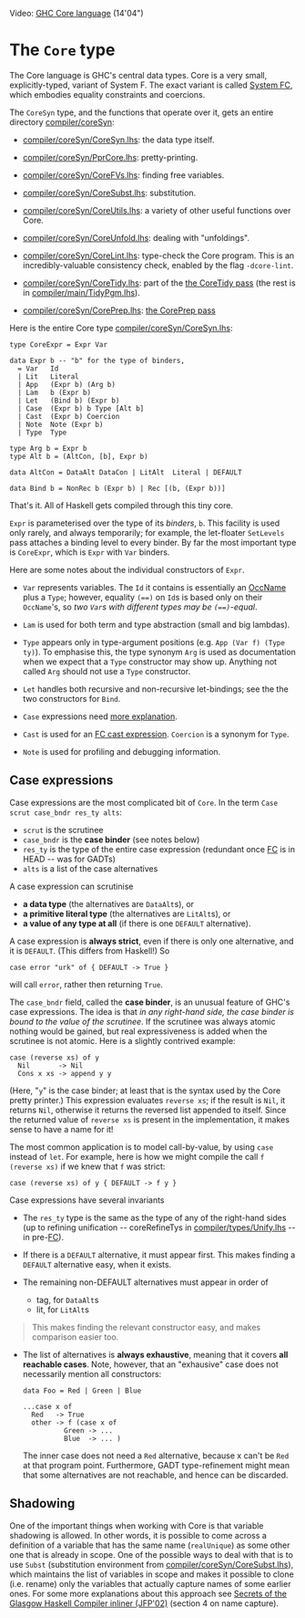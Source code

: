 
Video: [
GHC Core language](http://video.google.com/videoplay?docid=-8778691434558190641) (14'04")


# The `Core` type



The Core language is GHC's central data types.  Core is a very small, explicitly-typed, variant of System F.  The exact variant is called [System FC](commentary/compiler/fc), which embodies equality constraints and coercions.



The `CoreSyn` type, and the functions that operate over it, gets an entire directory [compiler/coreSyn](/trac/ghc/browser/ghc/compiler/coreSyn):


- [compiler/coreSyn/CoreSyn.lhs](/trac/ghc/browser/ghc/compiler/coreSyn/CoreSyn.lhs): the data type itself.

- [compiler/coreSyn/PprCore.lhs](/trac/ghc/browser/ghc/compiler/coreSyn/PprCore.lhs): pretty-printing.
- [compiler/coreSyn/CoreFVs.lhs](/trac/ghc/browser/ghc/compiler/coreSyn/CoreFVs.lhs): finding free variables.
- [compiler/coreSyn/CoreSubst.lhs](/trac/ghc/browser/ghc/compiler/coreSyn/CoreSubst.lhs): substitution.
- [compiler/coreSyn/CoreUtils.lhs](/trac/ghc/browser/ghc/compiler/coreSyn/CoreUtils.lhs): a variety of other useful functions over Core.

- [compiler/coreSyn/CoreUnfold.lhs](/trac/ghc/browser/ghc/compiler/coreSyn/CoreUnfold.lhs): dealing with "unfoldings".

- [compiler/coreSyn/CoreLint.lhs](/trac/ghc/browser/ghc/compiler/coreSyn/CoreLint.lhs): type-check the Core program. This is an incredibly-valuable consistency check, enabled by the flag `-dcore-lint`.

- [compiler/coreSyn/CoreTidy.lhs](/trac/ghc/browser/ghc/compiler/coreSyn/CoreTidy.lhs): part of the [the CoreTidy pass](commentary/compiler/hsc-main) (the rest is in [compiler/main/TidyPgm.lhs](/trac/ghc/browser/ghc/compiler/main/TidyPgm.lhs)).
- [compiler/coreSyn/CorePrep.lhs](/trac/ghc/browser/ghc/compiler/coreSyn/CorePrep.lhs): [the CorePrep pass](commentary/compiler/hsc-main)


Here is the entire Core type [compiler/coreSyn/CoreSyn.lhs](/trac/ghc/browser/ghc/compiler/coreSyn/CoreSyn.lhs):


```wiki
type CoreExpr = Expr Var

data Expr b	-- "b" for the type of binders, 
  = Var	  Id
  | Lit   Literal
  | App   (Expr b) (Arg b)
  | Lam   b (Expr b)
  | Let   (Bind b) (Expr b)
  | Case  (Expr b) b Type [Alt b]
  | Cast  (Expr b) Coercion
  | Note  Note (Expr b)
  | Type  Type

type Arg b = Expr b
type Alt b = (AltCon, [b], Expr b)

data AltCon = DataAlt DataCon | LitAlt  Literal | DEFAULT

data Bind b = NonRec b (Expr b) | Rec [(b, (Expr b))]
```


That's it.  All of Haskell gets compiled through this tiny core.



`Expr` is parameterised over the type of its *binders*, `b`.  This facility is used only rarely, and always temporarily; for example, the let-floater `SetLevels` pass attaches a binding level to every binder.  By far the most important type is `CoreExpr`, which is `Expr` with `Var` binders.



Here are some notes about the individual constructors of `Expr`.


- `Var` represents variables.  The `Id` it contains is essentially an [OccName](commentary/compiler/rdr-name-type#the-occname-type) plus a `Type`; however, equality `(==)` on `Id`s is based only on their `OccName`'s, so *two `Var`s with different types may be `(==)`-equal*.

- `Lam` is used for both term and type abstraction (small and big lambdas).

- `Type` appears only in type-argument positions (e.g. `App (Var f) (Type ty)`).  To emphasise this, the type synonym `Arg` is used as documentation when we expect that a `Type` constructor may show up.  Anything not called `Arg` should not use a `Type` constructor.

- `Let` handles both recursive and non-recursive let-bindings; see the the two constructors for `Bind`.

- `Case` expressions need [more explanation](commentary/compiler/core-syn-type#case-expressions).

- `Cast` is used for an [FC cast expression](commentary/compiler/fc).  `Coercion` is a synonym for `Type`.

- `Note` is used for profiling and debugging information.

## Case expressions



Case expressions are the most complicated bit of `Core`.  In the term `Case scrut case_bndr res_ty alts`:


- `scrut` is the scrutinee
- `case_bndr` is the **case binder** (see notes below)
- `res_ty` is the type of the entire case expression (redundant once [FC](commentary/compiler/fc) is in HEAD -- was for GADTs)
- `alts` is a list of the case alternatives


A case expression can scrutinise 


- **a data type** (the alternatives are `DataAlt`s), or 
- **a primitive literal type** (the alternatives are `LitAlt`s), or 
- **a value of any type at all** (if there is one `DEFAULT` alternative).


A case expression is **always strict**, even if there is only one alternative, and it is `DEFAULT`.  (This differs from Haskell!)  So


```wiki
case error "urk" of { DEFAULT -> True }
```


will call `error`, rather then returning `True`.



The `case_bndr` field, called the **case binder**, is an unusual feature of GHC's case expressions.
The idea is that *in any right-hand side, the case binder is bound to the value of the scrutinee*. If the
scrutinee was always atomic nothing would be gained, but real expressiveness is added when the scrutinee is not atomic.
Here is a slightly contrived example:


```wiki
case (reverse xs) of y 
  Nil       -> Nil
  Cons x xs -> append y y
```


(Here, "`y`" is the case binder; at least that is the syntax used by the Core pretty printer.)
This expression evaluates `reverse xs`; if the result is `Nil`, it returns
`Nil`, otherwise it returns the reversed list appended to itself.  Since
the returned value of `reverse xs` is present in the implementation, it makes
sense to have a name for it!



The most common application is to model call-by-value, 
by using `case` instead of `let`. For example, here is how we might compile
the call `f (reverse xs)` if we knew that `f` was strict:


```wiki
case (reverse xs) of y { DEFAULT -> f y }
```


Case expressions have several invariants


- The `res_ty` type is the same as the type of any of the right-hand sides (up to refining unification -- coreRefineTys in [compiler/types/Unify.lhs](/trac/ghc/browser/ghc/compiler/types/Unify.lhs) -- in pre-[FC](commentary/compiler/fc)).


 


- If there is a `DEFAULT` alternative, it must appear first.  This makes finding a `DEFAULT` alternative easy, when it exists.

- The remaining non-DEFAULT alternatives must appear in order of

  - tag, for `DataAlt`s
  - lit, for `LitAlt`s

>
>
> This makes finding the relevant constructor easy, and makes comparison easier too.
>
>

- The list of alternatives is **always exhaustive**, meaning that it covers **all reachable cases**.  Note, however, that an "exhausive" case does not necessarily mention all constructors:

  ```wiki
  data Foo = Red | Green | Blue

  ...case x of 
  	Red   -> True
  	other -> f (case x of 
  			Green -> ...
  			Blue  -> ... )
  ```

  The inner case does not need a `Red` alternative, because x can't be `Red` at that program point. Furthermore, GADT type-refinement might mean that some alternatives are not reachable, and hence can be discarded.  

## Shadowing



One of the important things when working with Core is that variable shadowing is
allowed. In other words, it is possible to come across a definition of a
variable that has the same name (`realUnique`) as some other one that is
already in scope. One of the possible ways to deal with that is to
use `Subst` (substitution environment from
[compiler/coreSyn/CoreSubst.lhs](/trac/ghc/browser/ghc/compiler/coreSyn/CoreSubst.lhs)), which maintains the list of
variables in scope and makes it possible to clone (i.e. rename) only the
variables that actually capture names of some earlier ones. For some more
explanations about this approach see 
[
Secrets of the Glasgow Haskell Compiler inliner (JFP'02)](http://research.microsoft.com/%7Esimonpj/Papers/inlining/index.htm)
(section 4 on name capture).


